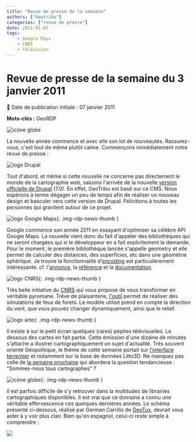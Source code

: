 ```yaml
---
title: "Revue de presse de la semaine"
authors: ["Geotribu"]
categories: ["revue de presse"]
date: 2011-01-07
tags:
    - Google Maps
    - CNRS
    - Télévision
---
```


# Revue de presse de la semaine du 3 janvier 2011

:calendar: Date de publication initiale : 07 janvier 2011

**Mots-clés :** GeoRDP

![icône globe](https://cdn.geotribu.fr/img/internal/icons-rdp-news/world.png)

La nouvelle année commence et avec elle son lot de nouveautés. Rassurez-vous, c'est tout de même plutôt calme. Commençons immédiatement notre revue de presse :

![logo Drupal](https://cdn.geotribu.fr/img/logos-icones/programmation/drupal.png)

Tout d'abord, et même si cette nouvelle ne concerne pas directement le monde de la cartographie web, saluons l'arrivée de la nouvelle [version officielle de Drupal](http://drupal.org/drupal-7.0) (7.0). En effet, GeoTribu est basé sur ce CMS. Nous espérons à terme dégager un peu de temps afin de réaliser un nouveau design et basculer vers cette version de Drupal. Félicitions à toutes les personnes qui gravitent autour de ce projet.

![logo Google Maps](https://cdn.geotribu.fr/img/logos-icones/entreprises_association/google/google_maps.png){: .img-rdp-news-thumb }

Google commence son année 2011 en essayant d'optimiser sa célèbre API Google Maps. La nouvelle vient donc du fait d'appeler des bibliothèques qui ne seront chargées qui si le développeur en a fait explicitement la demande. Pour le moment, le première bibliothèque lancée s'appelle geometry et elle permet de calculer des distances, des superficies, etc dans une géométrie sphérique. Je trouve la fonctionnalité d'[encoding](http://code.google.com/intl/fr-FR/apis/maps/documentation/javascript/examples/geometry-encodings.html) est particulièrement intéressante. cf. l'[annonce](http://code.google.com/intl/fr-FR/apis/maps/documentation/javascript/geometry.html), la [référence](http://code.google.com/intl/fr-FR/apis/maps/documentation/javascript/reference.html#encoding) et la [documentation](http://code.google.com/intl/fr-FR/apis/maps/documentation/javascript/geometry.html).

![logo CNRS](https://cdn.geotribu.fr/img/logos-icones/entreprises_association/cnrs.png){: .img-rdp-news-thumb }

Très belle initiative du [CNRS](http://www.cnrs.fr/) qui vous propose de vous transformer en véritable pyromane. Trêve de plaisanterie, [l'outil](http://forefire.univ-corse.fr/websim/) permet de réaliser des simulations de feux de forets. Le modèle utilisé prend en compte la direction du vent, que vous pouvez changer dynamiquement, ainsi que le relief.

![logo arte](https://cdn.geotribu.fr/img/logos-icones/arte.png){: .img-rdp-news-thumb }

Il existe à sur le petit écran quelques (rares) pépites télévisuelles. Le dessous des cartes en fait partie. Cette émission d'une dizaine de minutes s'attache a illustrer cartographiquement un sujet d'actualité. Très souvent orienté Géopolitique, le thème de cette semaine portait sur [l'interface terre/mer](http://www.arte.tv/fr/Comprendre-le-monde/le-dessous-des-cartes/392,CmC=396,view=maps.html) et notamment sur la base de données Litto3D. Ne manquez pas celle de [la semaine prochaine](http://www.arte.tv/fr/392.html) qui abordera la question tendancieuse : "Sommes-nous tous cartographes" ?

![icône globe](https://cdn.geotribu.fr/img/internal/icons-rdp-news/world.png){: .img-rdp-news-thumb }

Il est parfois difficile de s'y retrouver dans la multitudes de librairies cartographiques disponibles. Il est vrai que ce domaine a connu une véritable effervescence ces quelques dernières années. Le schéma présenté ci-dessous, réalisé par German Carrillo de [GeoTux](http://geotux.tuxfamily.org/index.php?option=com_myblog&show=comparaci%F3n-de-clientes-web-para-sig-v.5.html&Itemid=59), devrait vous aider à y voir plus clair. Bien qu'en espagnol, celui-ci reste simple à comprendre :

![](https://cdn.geotribu.fr/img/articles-blog-rdp/capture-ecran/dependencia_clientes_20101220.png)
